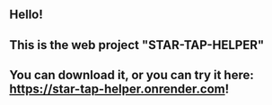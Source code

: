 ## Hello! 
## This is the web project "STAR-TAP-HELPER"
## You can download it, or you can try it here: https://star-tap-helper.onrender.com!
